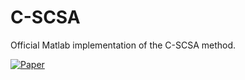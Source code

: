 # C-SCSA
Official Matlab implementation of the C-SCSA method.

[![Paper](https://img.shields.io/badge/paper-IET%20journal-brightgreen)](https://ietresearch.onlinelibrary.wiley.com/doi/10.1049/sil2.12023)

